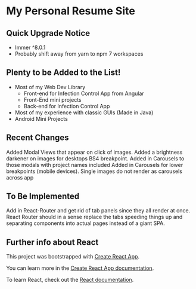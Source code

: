 # My Personal Resume Site

## Quick Upgrade Notice
- Immer ^8.0.1
- Probably shift away from yarn to npm 7 workspaces

## Plenty to be Added to the List!

- Most of my Web Dev Library
  - Front-end for Infection Control App from Angular
  - Front-End mini projects
  - Back-end for Infection Control App
- Most of my experience with classic GUIs (Made in Java)
- Android Mini Projects

## Recent Changes

Added Modal Views that appear on click of images. Added a brightness darkener on images for desktops BS4 breakpoint.
Added in Carousels to those modals with project names included
Added in Carousels for lower breakpoints (mobile devices).
Single images do not render as carousels across app

## To Be Implemented

Add in React-Router and get rid of tab panels since they all render at once. React Router should in a sense replace the tabs
speeding things up and separating components into actual pages instead of a giant SPA.

## Further info about React

This project was bootstrapped with [Create React App](https://github.com/facebook/create-react-app).

You can learn more in the [Create React App documentation](https://facebook.github.io/create-react-app/docs/getting-started).

To learn React, check out the [React documentation](https://reactjs.org/).
